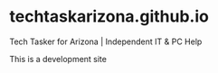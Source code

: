 # techtaskarizona.github.io
Tech Tasker for Arizona | Independent IT &amp; PC Help


This is a development site 
